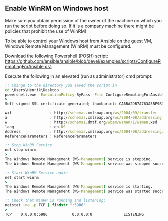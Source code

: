 ## Enable WinRM on Windows host
Make sure you obtain permission of the owner of the machine on which you run the script before doing so. If it is a company machine there might be policies that prohibit the use of WinRM!

To be able to control your Windows host from Ansible on the guest VM, Windows Remote Management (WinRM) must be configured.

Download the following Powershell (POSH) script: https://github.com/ansible/ansible/blob/devel/examples/scripts/ConfigureRemotingForAnsible.ps1

Execute the following in an elevated (run as administrator) cmd prompt:
```cmd
:: Change to the directory you saved the script in
cd \Users\Henrik\Desktop
powershell.exe -ExecutionPolicy ByPass -File ConfigureRemotingForAnsible.ps1 -CertValidityDays 2000 -SkipNetworkProfileCheck -ForceNewSSLCert
>
Self-signed SSL certificate generated; thumbprint: CA6BA2DB7A763A5BF9BD20F31AEAB0D773BFF10C

wxf                 : http://schemas.xmlsoap.org/ws/2004/09/transfer
a                   : http://schemas.xmlsoap.org/ws/2004/08/addressing
w                   : http://schemas.dmtf.org/wbem/wsman/1/wsman.xsd
lang                : en-US
Address             : http://schemas.xmlsoap.org/ws/2004/08/addressing/role/anonymous
ReferenceParameters : ReferenceParameters

:: Stop WinRM Service
net stop winrm
>
The Windows Remote Management (WS-Management) service is stopping.
The Windows Remote Management (WS-Management) service was stopped successfully.

:: Start WinRM Service again
net start winrm
>
The Windows Remote Management (WS-Management) service is starting.
The Windows Remote Management (WS-Management) service was started successfully.

:: Check that WinRM is running and listening:
netstat -na -p TCP | findstr ":5986"
>
TCP    0.0.0.0:5986           0.0.0.0:0              LISTENING
```
